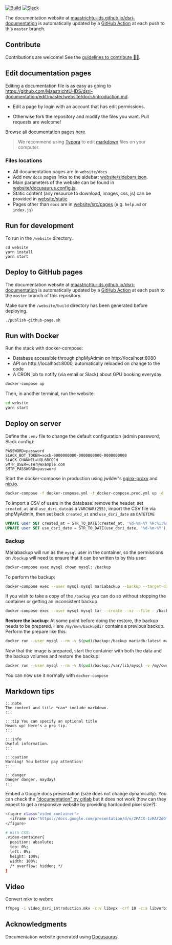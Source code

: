 [![Build](https://github.com/MaastrichtU-IDS/dsri-documentation/workflows/Publish%20to%20GitHub%20Pages/badge.svg)](https://github.com/MaastrichtU-IDS/dsri-documentation/actions?query=workflow%3A%22Publish+to+GitHub+Pages%22) [![Slack](https://img.shields.io/badge/Chat%20on-Slack-blueviolet)](https://dsri.slack.com)

The documentation website at [maastrichtu-ids.github.io/dsri-documentation](https://maastrichtu-ids.github.io/dsri-documentation/) is automatically updated by a [GitHub Action](/actions) at each push to this `master` branch.

## Contribute

Contributions are welcome! See the [guidelines to contribute 👨‍💻](https://maastrichtu-ids.github.io/dsri-documentation/contributing).

## Edit documentation pages

Editing a documentation file is as easy as going to https://github.com/MaastrichtU-IDS/dsri-documentation/edit/master/website/docs/introduction.md.

* Edit a page by login with an account that has edit permissions.

* Otherwise fork the repository and modify the files you want. Pull requests are welcome!

Browse all documentation pages [here](https://github.com/MaastrichtU-IDS/dsri-documentation/tree/master/website/docs).

> We recommend using [Typora](https://typora.io/) to edit [markdown](https://github.com/adam-p/markdown-here/wiki/Markdown-Cheatsheet) files on your computer.

### Files locations

- All documentation pages are in `website/docs`
- Add new `docs` pages links to the sidebar: [website/sidebars.json](https://github.com/MaastrichtU-IDS/d2s-docs/blob/master/website/sidebars.json).
- Main parameters of the website can be found in [website/docusaurus.config.js](https://github.com/MaastrichtU-IDS/d2s-docs/blob/master/website/docusaurus.config.js).
- Static content (any resource to download, images, css, js) can be provided in [website/static](https://github.com/MaastrichtU-IDS/d2s-docs/tree/master/website/static)
- Pages other than `docs` are in [website/src/pages](https://github.com/MaastrichtU-IDS/d2s-docs/tree/master/website/src/pages) (e.g. `help.md` or `index.js`)

## Run for development

To run in the `/website` directory.

```shell
cd website
yarn install
yarn start
```

## Deploy to GitHub pages

The documentation website at [maastrichtu-ids.github.io/dsri-documentation](https://maastrichtu-ids.github.io/dsri-documentation/) is automatically updated by a [GitHub Action](https://github.com/MaastrichtU-IDS/dsri-documentation/blob/master/actions) at each push to the `master` branch of this repository.

Make sure the `/website/build` directory has been generated before deploying.

```shell
./publish-github-page.sh
```

## Run with Docker

Run the stack with docker-compose:

* Database accessible through phpMyAdmin on http://localhost:8080
* API on http://localhost:8000, automatically reloaded on change to the code
* A CRON job to notify (via email or Slack) about GPU booking everyday

```bash
docker-compose up
```

Then, in another terminal, run the website:

```bash
cd website
yarn start
```

## Deploy on server

Define the `.env` file to change the default configuration (admin password, Slack config):

```
PASSWORD=password
SLACK_BOT_TOKEN=xoxb-0000000000-0000000000-0000000000
SLACK_CHANNEL=UQL6BCQJH
SMTP_USER=user@example.com
SMTP_PASSWORD=password
```

Start the docker-compose in production using jwilder's [nginx-proxy](https://github.com/jwilder/nginx-proxy) and [nip.io](https://nip.io/).

```bash
docker-compose -f docker-compose.yml -f docker-compose.prod.yml up -d
```

To import a CSV of users in the database: remove the header, set `created_at` and `use_dsri_date`as a `VARCHAR(255)`, import the CSV file via phpMyAdmin, then set back `created_at` and `use_dsri_date` as `DATETIME`

```sql
UPDATE user SET created_at = STR_TO_DATE(created_at, '%d-%m-%Y %H:%i:%s');
UPDATE user SET use_dsri_date = STR_TO_DATE(use_dsri_date, '%d-%m-%Y');
```

### Backup

Mariabackup will run as the `mysql` user in the container, so the permissions on `/backup` will need to ensure that it can be written to by this user:

```bash
docker-compose exec mysql chown mysql: /backup
```

To perform the backup:

```bash
docker-compose exec --user mysql mysql mariabackup --backup --target-dir=/backup --user=root --password=$PASSWORD
```

If you wish to take a copy of the `/backup` you can do so without stopping the container or getting an inconsistent backup.

```bash
docker-compose exec --user mysql mysql tar --create --xz --file - /backup > backup.tar.xz
```

**Restore the backup**: At some point before doing the restore, the backup needs to be prepared. Here `/my/own/backupdir` contains a previous backup. Perform the prepare like this:

```bash
docker run --user mysql --rm -v $(pwd)/backup:/backup mariadb:latest mariabackup --prepare --target-dir=/backup
```

Now that the image is prepared, start the container with both the data and the backup volumes and restore the backup:

```bash
docker run --user mysql --rm -v $(pwd)/backup:/var/lib/mysql -v /my/own/backupdir:/backup mariadb:latest mariabackup --copy-back --target-dir=/backup
```

You can now use it normally with `docker-compose`

## Markdown tips

```
:::note
The content and title *can* include markdown.
:::

:::tip You can specify an optional title
Heads up! Here's a pro-tip.
:::

:::info
Useful information.
:::

:::caution
Warning! You better pay attention!
:::

:::danger
Danger danger, mayday!
:::
```

Embed a Google docs presentation (size does not change dynamically). You can check the ["documentation" by gitlab](https://about.gitlab.com/handbook/markdown-guide/#google-slides) but it does not work (how can they expect to get a responsive website by providing hardcoded pixel size?):

```bash
<figure class="video_container">
  <iframe src="https://docs.google.com/presentation/d/e/2PACX-1vRAfZdOfGt761tIAj2e35OYrOL4uIKWiAQB15MXvsqso3XJ5Mr3-W4dOa9KjDTZpi1LE_D2CU1F5Thy/embed?start=false&loop=false&delayms=15000" frameborder="0" width="960" height="569" allowfullscreen="true" mozallowfullscreen="true" webkitallowfullscreen="true"></iframe>
</figure>

# With CSS:
.video-container{
  position: absolute;
  top: 0%;
  left: 0%;
  height: 100%;
  width: 100%;
  /* overflow: hidden; */
}
```

## Video

Convert mkv to webm:

```bash
ffmpeg -i video_dsri_introduction.mkv -c:v libvpx -crf 10 -c:a libvorbis video_dsri_introduction.webm
```

## Acknowledgments

Documentation website generated using [Docusaurus](https://docusaurus.io/).